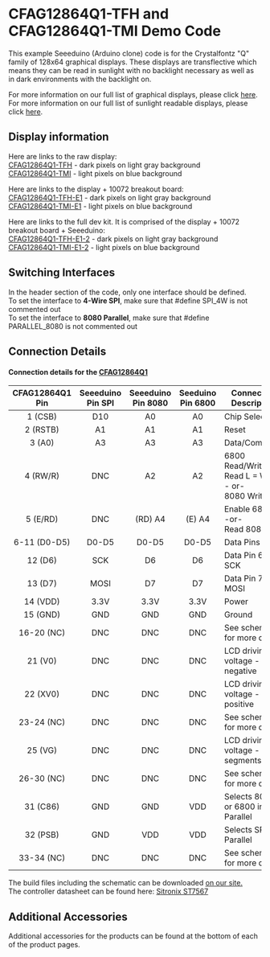 # CFAG12864Q1-TFH and CFAG12864Q1-TMI Demo Code

This example Seeeduino (Arduino clone) code is for the Crystalfontz "Q" family of 128x64 graphical displays. These displays are transflective which means they can be read in sunlight with no backlight necessary as well as in dark environments with the backlight on.

For more information on our full list of graphical displays, please click [here](https://www.crystalfontz.com/c/graphic-lcd-displays/17).
For more information on our full list of sunlight readable displays, please click [here](https://www.crystalfontz.com/c/sunlight-readable-displays/38).

## Display information
Here are links to the raw display:\
[CFAG12864Q1-TFH](https://www.crystalfontz.com/product/CFAG12864Q1TFH) - dark pixels on light gray background\
[CFAG12864Q1-TMI](https://www.crystalfontz.com/product/CFAG12864Q1TMI) - light pixels on blue background

Here are links to the display + 10072 breakout board:\
[CFAG12864Q1-TFH-E1](https://www.crystalfontz.com/product/CFAG12864Q1TFHE1) - dark pixels on light gray background\
[CFAG12864Q1-TMI-E1](https://www.crystalfontz.com/product/CFAG12864Q1TMIE1) - light pixels on blue background

Here are links to the full dev kit. It is comprised of the display + 10072 breakout board + Seeeduino:\
[CFAG12864Q1-TFH-E1-2](https://www.crystalfontz.com/product/CFAG12864Q1TFHE12) - dark pixels on light gray background\
[CFAG12864Q1-TMI-E1-2](https://www.crystalfontz.com/product/CFAG12864Q1TMIE12) - light pixels on blue background


## Switching Interfaces
In the header section of the code, only one interface should be defined.\
To set the interface to **4-Wire SPI**, make sure that #define SPI_4W is not commented out\
To set the interface to **8080 Parallel**, make sure that #define PARALLEL_8080 is not commented out

## Connection Details
#### Connection details for the [CFAG12864Q1](https://www.crystalfontz.com/products/cfag12864q1tfh) 

  
| CFAG12864Q1<br>Pin  | Seeeduino<br>Pin SPI| Seeeduino<br>Pin 8080 | Seeduino<br>Pin 6800 |       Connection<br>Description     |
|:-------------:|:--------:|:---------:|:--------:|------------------------------------|
| 1     (CSB)   | D10      | A0        | A0       | Chip Select                        |
| 2     (RSTB)  | A1       | A1        | A1       | Reset                              |
| 3     (A0)    | A3       | A3        | A3       | Data/Command                       |
| 4     (RW/R)  | DNC      | A2        | A2       | 6800 Read/Write H = Read L = Write<br>- or-<br>8080 Write|
| 5     (E/RD)  | DNC      | (RD) A4   | (E) A4   | Enable 6800<br>-or-<br>Read 8080         |
| 6-11  (D0-D5) | D0-D5    | D0-D5     | D0-D5    | Data Pins 0-5                      |
| 12    (D6)    | SCK      | D6        | D6       | Data Pin 6 / SCK                   |
| 13    (D7)    | MOSI     | D7        | D7       | Data Pin 7 / MOSI                  |
| 14    (VDD)   | 3.3V     | 3.3V      | 3.3V     | Power                              |
| 15    (GND)   | GND      | GND       | GND      | Ground                             |
| 16-20 (NC)    | DNC      | DNC       | DNC      | See schematic for more details     |
| 21    (V0)    | DNC      | DNC       | DNC      | LCD driving voltage - negative     |
| 22    (XV0)   | DNC      | DNC       | DNC      | LCD driving voltage - positive     |
| 23-24 (NC)    | DNC      | DNC       | DNC      | See schematic for more details     |
| 25    (VG)    | DNC      | DNC       | DNC      | LCD driving voltage - segments     |
| 26-30 (NC)    | DNC      | DNC       | DNC      | See schematic for more details     |
| 31    (C86)   | GND      | GND       | VDD      | Selects 8080 or 6800 in Parallel   |
| 32    (PSB)   | GND      | VDD       | VDD      | Selects SPI or Parallel            |
| 33-34 (NC)    | DNC      | DNC       | DNC      | See schematic for more details     |


The build files including the schematic can be downloaded 
    [on our site.](https://www.crystalfontz.com/products/document/3516/CFA_10072v0p1_BUILD_PACKAGE.zip) \
The controller datasheet can be found here: [Sitronix ST7567](https://www.crystalfontz.com/controllers/Sitronix/ST7567/)



## Additional Accessories
Additional accessories for the products can be found at the bottom of each of the product pages. 
